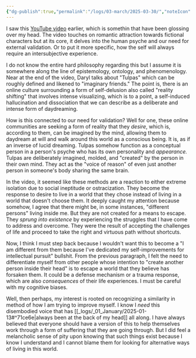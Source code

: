 ```yaml
---
{"dg-publish":true,"permalink":"/logs/03-march/2025-03-30/","noteIcon":"","created":"2025-03-30"}
---
```


I saw this [YouTube video](https://youtu.be/4d0Q64SQujY?si=YaNjHoHhW3EYB3if) earlier, which is somethin that have been glossing over my head. The video touches on romantic attraction towards fictional characters but at its core, it delves into the human psyche and our need for external validation. Or to put it more specific, how the self will always require an intersubjective experience.

I do not know the entire hard philosophy regarding this but I assume it is somewhere along the line of epistemology, ontology, and phenomenology. Near at the end of the video, Daryl talks about "Tulpas" which can be roughly defined and likened to "imaginary friends." The point is, there is an online culture surrounding a form of self-delusion also called "reality shifting" that involves intense visualizing, which is to a point, a self-induced hallucination and dissociation that we can describe as a deliberate and intense form of daydreaming.

How is this connected to our need for validation? Well for one, these online communities are seeking a form of reality that they *desire*, which is, according to them, can be imagined by the mind, allowing them to daydream at will and walk around this world as a conscious being. It is, as if an inverse of lucid dreaming. Tulpas somehow function as a conceptual person in a person's psyche who has its own personality and *appearance.* Tulpas are deliberately imagined, molded, and "created" by the person in their own mind. They act as the "voice of reason" of even just another person in someone's body sharing the same brain.

In the video, it seemed like these methods are a reaction to either extreme isolation due to social ineptitude or ostracization. They become the response to desire to live in a world that they chose instead of living in a world that doesn't choose them. It deeply caught my attention because somehow, I agree that there might be, in some instances, "different persons" living inside me. But they are not created for a means to escape. They *sprung into existence* by experiencing the struggles that I have come to address and overcome. They were the result of accepting the challenges of life and proceed to take the right and virtuous path without shortcuts.

Now, I think I must step back because I wouldn't want this to become a "I am different from them because I've dedicated my self-improvements for intellectual pursuit" bullshit. From the previous paragraph, I felt the need to differentiate myself from other people whose intention to "create another person inside their head" is to escape a world that they believe has forsaken them. It could be a defense mechanism or a trauma response, which are also *consequences* of their life experiences. I must be careful with my cognitive biases.

Well, then perhaps, my interest is rooted on recognizing a similarity in method of how I am trying to improve myself. I know I *need* this disembodied voice that has [[_logs/_01_January/2025-01-13#^71ce6e\|always been at the back of my head]] all along. I have always believed that everyone should have a version of this to help themselves work through a form of suffering that they are going through. But I did feel a melancholic sense of pity upon knowing that such things exist because I know I understand and I cannot blame them for looking for alternative ways of living in this world.